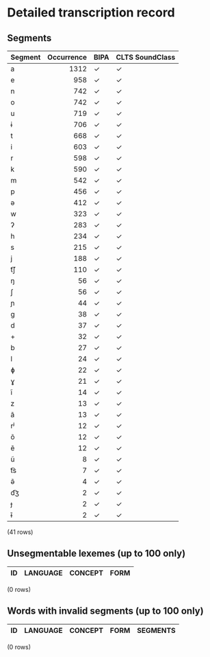 
# Detailed transcription record

## Segments

| Segment | Occurrence | BIPA | CLTS SoundClass |
|:----------|-------------:|:-------|:------------------|
| a | 1312 | ✓ | ✓ |
| e | 958 | ✓ | ✓ |
| n | 742 | ✓ | ✓ |
| o | 742 | ✓ | ✓ |
| u | 719 | ✓ | ✓ |
| ɨ | 706 | ✓ | ✓ |
| t | 668 | ✓ | ✓ |
| i | 603 | ✓ | ✓ |
| r | 598 | ✓ | ✓ |
| k | 590 | ✓ | ✓ |
| m | 542 | ✓ | ✓ |
| p | 456 | ✓ | ✓ |
| ə | 412 | ✓ | ✓ |
| w | 323 | ✓ | ✓ |
| ʔ | 283 | ✓ | ✓ |
| h | 234 | ✓ | ✓ |
| s | 215 | ✓ | ✓ |
| j | 188 | ✓ | ✓ |
| t͡ʃ | 110 | ✓ | ✓ |
| ŋ | 56 | ✓ | ✓ |
| ʃ | 56 | ✓ | ✓ |
| ɲ | 44 | ✓ | ✓ |
| g | 38 | ✓ | ✓ |
| d | 37 | ✓ | ✓ |
| + | 32 | ✓ | ✓ |
| b | 27 | ✓ | ✓ |
| l | 24 | ✓ | ✓ |
| ɸ | 22 | ✓ | ✓ |
| ɣ | 21 | ✓ | ✓ |
| ĩ | 14 | ✓ | ✓ |
| z | 13 | ✓ | ✓ |
| ã | 13 | ✓ | ✓ |
| rʲ | 12 | ✓ | ✓ |
| õ | 12 | ✓ | ✓ |
| ẽ | 12 | ✓ | ✓ |
| ũ | 8 | ✓ | ✓ |
| t͡s | 7 | ✓ | ✓ |
| ə̃ | 4 | ✓ | ✓ |
| d͡ʒ | 2 | ✓ | ✓ |
| ɟ | 2 | ✓ | ✓ |
| ɨ̃ | 2 | ✓ | ✓ |

(41 rows)



## Unsegmentable lexemes (up to 100 only)

| ID | LANGUAGE | CONCEPT | FORM |
|------|------------|-----------|--------|

(0 rows)



## Words with invalid segments (up to 100 only)

| ID | LANGUAGE | CONCEPT | FORM | SEGMENTS |
|------|------------|-----------|--------|------------|

(0 rows)


